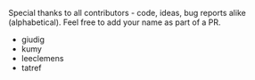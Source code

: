 Special thanks to all contributors - code, ideas, bug reports alike (alphabetical).
Feel free to add your name as part of a PR.

- giudig
- kumy
- leeclemens
- tatref
